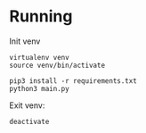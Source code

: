 # Running

Init venv

```
virtualenv venv
source venv/bin/activate
```

```
pip3 install -r requirements.txt
python3 main.py
```

Exit venv:

```
deactivate
```
